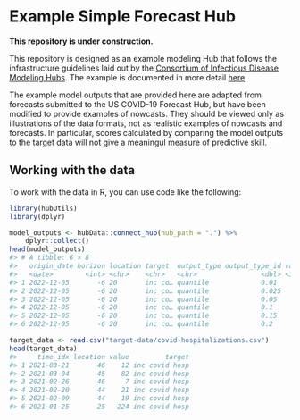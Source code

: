 
<!-- README.md is generated from README.Rmd. Please edit that file -->

# Example Simple Forecast Hub

**This repository is under construction.**

This repository is designed as an example modeling Hub that follows the
infrastructure guidelines laid out by the [Consortium of Infectious
Disease Modeling
Hubs](https://github.com/Infectious-Disease-Modeling-Hubs/). The example
is documented in more detail
[here](https://hubdocs.readthedocs.io/en/latest/format/intro-data-formats.html#running-examples).

The example model outputs that are provided here are adapted from
forecasts submitted to the US COVID-19 Forecast Hub, but have been
modified to provide examples of nowcasts. They should be viewed only as
illustrations of the data formats, not as realistic examples of nowcasts
and forecasts. In particular, scores calculated by comparing the model
outputs to the target data will not give a meaningul measure of
predictive skill.

## Working with the data

To work with the data in R, you can use code like the following:

``` r
library(hubUtils)
library(dplyr)

model_outputs <- hubData::connect_hub(hub_path = ".") %>%
    dplyr::collect()
head(model_outputs)
#> # A tibble: 6 × 8
#>   origin_date horizon location target  output_type output_type_id value model_id
#>   <date>        <int> <chr>    <chr>   <chr>                <dbl> <int> <chr>   
#> 1 2022-12-05       -6 20       inc co… quantile             0.01     22 UMass-ar
#> 2 2022-12-05       -6 20       inc co… quantile             0.025    24 UMass-ar
#> 3 2022-12-05       -6 20       inc co… quantile             0.05     26 UMass-ar
#> 4 2022-12-05       -6 20       inc co… quantile             0.1      28 UMass-ar
#> 5 2022-12-05       -6 20       inc co… quantile             0.15     30 UMass-ar
#> 6 2022-12-05       -6 20       inc co… quantile             0.2      32 UMass-ar

target_data <- read.csv("target-data/covid-hospitalizations.csv")
head(target_data)
#>     time_idx location value         target
#> 1 2021-03-21       46    12 inc covid hosp
#> 2 2021-03-04       45    82 inc covid hosp
#> 3 2021-02-26       46     7 inc covid hosp
#> 4 2021-02-20       44    21 inc covid hosp
#> 5 2021-02-09       44    19 inc covid hosp
#> 6 2021-01-25       25   224 inc covid hosp
```
